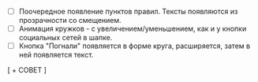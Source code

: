 - [ ] Поочередное появление пунктов правил. Тексты появляются из прозрачности со смещением.
- [ ] Анимация кружков - с увеличением/уменьшением, как и у кнопки социальных сетей в шапке.
- [ ] Кнопка "Погнали" появляется в форме круга, расширяется, затем в ней появляется текст.

[ + СОВЕТ ]

